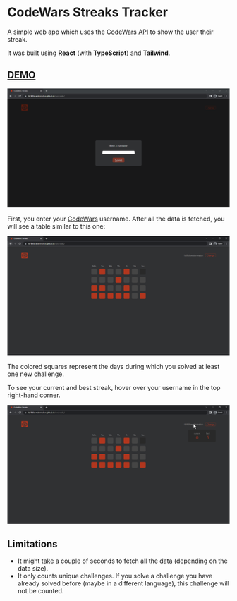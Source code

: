 # CodeWars Streaks Tracker

A simple web app which uses the [CodeWars](https://www.codewars.com/) [API](https://dev.codewars.com/#users-api) to show the user their streak.

It was built using **React** (with **TypeScript**) and **Tailwind**.

## [DEMO](https://its-little-watermelon.github.io/cwstreaks/)

<p align="center">
    <img src="images/cws1.PNG" width="600" alt="screenshot" >
</p>

First, you enter your [CodeWars](https://www.codewars.com/) username. After all the data is fetched, you will see a table similar to this one:

<p align="center">
    <img src="images/cws2.PNG" width="600" alt="screenshot" >
</p>

The colored squares represent the days during which you solved at least one new challenge.

To see your current and best streak, hover over your username in the top right-hand corner.

<p align="center">
    <img src="images/cws3.png" width="600" alt="screenshot" >
</p>

## Limitations

- It might take a couple of seconds to fetch all the data (depending on the data size).
- It only counts unique challenges. If you solve a challenge you have already solved before (maybe in a different language), this challenge will not be counted.

